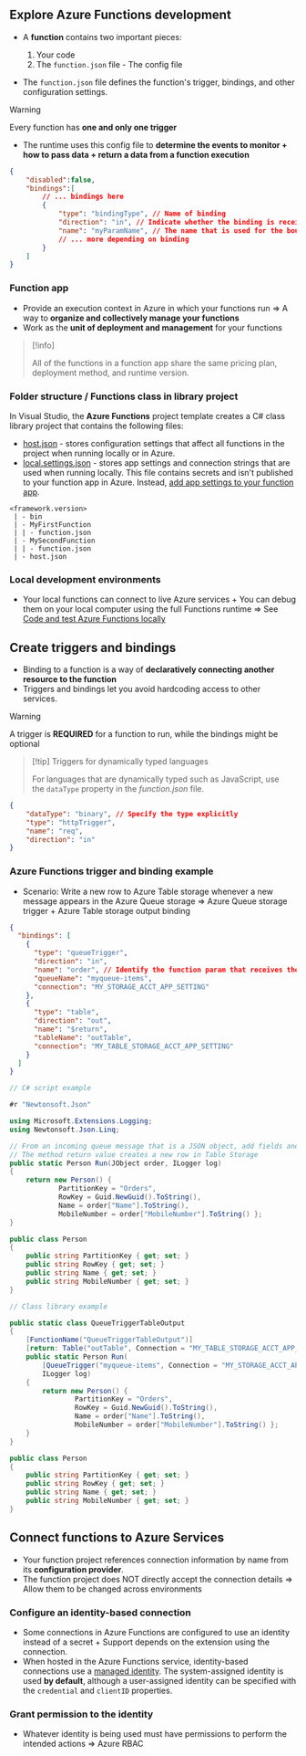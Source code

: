 
## Explore Azure Functions development

- A **function** contains two important pieces:
	1. Your code
	2. The `function.json` file - The config file

- The `function.json` file defines the function's trigger, bindings, and other configuration settings.

> [!warning]
> 
> Every function has **one and only one trigger**

- The runtime uses this config file to **determine the events to monitor + how to pass data + return a data from a function execution**

```json
{
    "disabled":false,
    "bindings":[
        // ... bindings here
        {
            "type": "bindingType", // Name of binding
            "direction": "in", // Indicate whether the binding is receiving data into the function or sending data from the function
            "name": "myParamName", // The name that is used for the bound data in the function
            // ... more depending on binding
        }
    ]
}
```


### Function app

- Provide an execution context in Azure in which your functions run  => A way to **organize and collectively manage your functions**
- Work as the **unit of deployment and management** for your functions

> [!info]
> 
> All of the functions in a function app share the same pricing plan, deployment method, and runtime version.


### Folder structure / Functions class in library project

In Visual Studio, the **Azure Functions** project template creates a C# class library project that contains the following files:

- [host.json](https://learn.microsoft.com/en-us/azure/azure-functions/functions-host-json) - stores configuration settings that affect all functions in the project when running locally or in Azure.
- [local.settings.json](https://learn.microsoft.com/en-us/azure/azure-functions/functions-develop-local#local-settings-file) - stores app settings and connection strings that are used when running locally. This file contains secrets and isn't published to your function app in Azure. Instead, [add app settings to your function app](https://learn.microsoft.com/en-us/azure/azure-functions/functions-develop-vs#function-app-settings).

```
<framework.version>
 | - bin
 | - MyFirstFunction
 | | - function.json
 | - MySecondFunction
 | | - function.json
 | - host.json
```


### Local development environments

- Your local functions can connect to live Azure services + You can debug them on your local computer using the full Functions runtime => See [Code and test Azure Functions locally](https://learn.microsoft.com/en-us/azure/azure-functions/functions-develop-local)

## Create triggers and bindings

- Binding to a function is a way of **declaratively connecting another resource to the function**
- Triggers and bindings let you avoid hardcoding access to other services.

> [!warning]
> 
> A trigger is **REQUIRED** for a function to run, while the bindings might be optional

> [!tip] Triggers for dynamically typed languages
> 
> For languages that are dynamically typed such as JavaScript, use the `dataType` property in the _function.json_ file.

```json
{
    "dataType": "binary", // Specify the type explicitly
    "type": "httpTrigger",
    "name": "req",
    "direction": "in"
}
```


### Azure Functions trigger and binding example

- Scenario: Write a new row to Azure Table storage whenever a new message appears in the Azure Queue storage => Azure Queue storage trigger + Azure Table storage output binding

```json
{
  "bindings": [
    {
      "type": "queueTrigger",
      "direction": "in",
      "name": "order", // Identify the function param that receives the queue message content
      "queueName": "myqueue-items",
      "connection": "MY_STORAGE_ACCT_APP_SETTING"
    },
    {
      "type": "table",
      "direction": "out",
      "name": "$return",
      "tableName": "outTable",
      "connection": "MY_TABLE_STORAGE_ACCT_APP_SETTING"
    }
  ]
}
```

```csharp
// C# script example

#r "Newtonsoft.Json"

using Microsoft.Extensions.Logging;
using Newtonsoft.Json.Linq;

// From an incoming queue message that is a JSON object, add fields and write to Table storage
// The method return value creates a new row in Table Storage
public static Person Run(JObject order, ILogger log)
{
    return new Person() { 
            PartitionKey = "Orders", 
            RowKey = Guid.NewGuid().ToString(),  
            Name = order["Name"].ToString(),
            MobileNumber = order["MobileNumber"].ToString() };  
}

public class Person
{
    public string PartitionKey { get; set; }
    public string RowKey { get; set; }
    public string Name { get; set; }
    public string MobileNumber { get; set; }
}

// Class library example

public static class QueueTriggerTableOutput
{
    [FunctionName("QueueTriggerTableOutput")]
    [return: Table("outTable", Connection = "MY_TABLE_STORAGE_ACCT_APP_SETTING")]
    public static Person Run(
        [QueueTrigger("myqueue-items", Connection = "MY_STORAGE_ACCT_APP_SETTING")]JObject order,
        ILogger log)
    {
        return new Person() {
                PartitionKey = "Orders",
                RowKey = Guid.NewGuid().ToString(),
                Name = order["Name"].ToString(),
                MobileNumber = order["MobileNumber"].ToString() };
    }
}

public class Person
{
    public string PartitionKey { get; set; }
    public string RowKey { get; set; }
    public string Name { get; set; }
    public string MobileNumber { get; set; }
}

```

## Connect functions to Azure Services

- Your function project references connection information by name from its **configuration provider**.
- The function project does NOT directly accept the connection details => Allow them to be changed across environments


### Configure an identity-based connection

- Some connections in Azure Functions are configured to use an identity instead of a secret + Support depends on the extension using the connection.
- When hosted in the Azure Functions service, identity-based connections use a [managed identity](https://learn.microsoft.com/en-us/azure/app-service/overview-managed-identity?toc=/azure/azure-functions/toc.json). The system-assigned identity is used **by default**, although a user-assigned identity can be specified with the `credential` and `clientID` properties.

### Grant permission to the identity

- Whatever identity is being used must have permissions to perform the intended actions => Azure RBAC